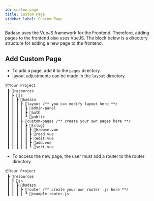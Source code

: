 ```yaml
---
id: custom-page
title: Custom Page
sidebar_label: Custom Page
---
```


Badaso uses the VueJS framework for the Frontend. Therefore, adding pages to the frontend also uses VueJS. The block below is a directory structure for adding a new page to the frontend.

## Add Custom Page

- To add a page, add it to the `pages` directory.
- layout adjustments can be made in the `layout` directory.

```
📦Your Project
 ┣ 📂resources
 ┃ ┣ 📂js
 ┃ ┃ ┣ 📂badaso
 ┃ ┃ ┃ ┣ 📂layout /** you can modify layout here **/
 ┃ ┃ ┃ ┃ ┣ 📂admin-panel
 ┃ ┃ ┃ ┃ ┣ 📂auth
 ┃ ┃ ┃ ┃ ┗ 📂public
 ┃ ┃ ┃ ┣ 📂custom-pages /** create your own pages here **/
 ┃ ┃ ┃ ┃ ┣ 📂{slug}
 ┃ ┃ ┃ ┃ ┃ ┣ 📜browse.vue
 ┃ ┃ ┃ ┃ ┃ ┣ 📜read.vue
 ┃ ┃ ┃ ┃ ┃ ┣ 📜edit.vue
 ┃ ┃ ┃ ┃ ┃ ┣ 📜add.vue
 ┃ ┃ ┃ ┃ ┃ ┗ 📜sort.vue
```

- To access the new page, the user must add a router to the router directory.

```
📦Your Project
 ┣ 📂resources
 ┃ ┣ 📂js
 ┃ ┃ ┣ 📂badaso
 ┃ ┃ ┃ ┣ 📂router /** create your own router .js here **/
 ┃ ┃ ┃ ┃ ┗ 📜example-router.js
```
